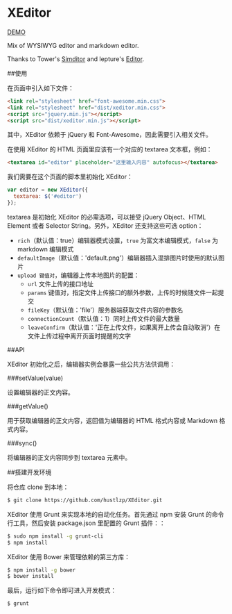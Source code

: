 # XEditor

[DEMO](http://hustlzp.github.io/XEditor)

Mix of WYSIWYG editor and markdown editor.

Thanks to Tower's [Simditor](https://github.com/mycolorway/simditor) and lepture's [Editor](https://github.com/lepture/editor).

##使用

在页面中引入如下文件：

```html
<link rel="stylesheet" href="font-awesome.min.css">
<link rel="stylesheet" href="dist/xeditor.min.css">
<script src="jquery.min.js"></script>
<script src="dist/xeditor.min.js"></script>
```

其中，XEditor 依赖于 jQuery 和 Font-Awesome，因此需要引入相关文件。

在使用 XEditor 的 HTML 页面里应该有一个对应的 textarea 文本框，例如：

```html
<textarea id="editor" placeholder="这里输入内容" autofocus></textarea>
```

我们需要在这个页面的脚本里初始化 XEditor：


```js
var editor = new XEditor({
  textarea: $('#editor')
});
```

textarea 是初始化 XEditor 的必需选项，可以接受 jQuery Object、HTML Element 或者 Selector String。另外，XEditor 还支持这些可选 option：

* `rich`（默认值：true）编辑器模式设置，`true` 为富文本编辑模式，`false` 为 markdown 编辑模式
* `defaultImage`（默认值：'default.png'）编辑器插入混排图片时使用的默认图片
* `upload 键值对`，编辑器上传本地图片的配置：
  * `url` 文件上传的接口地址
  * `params` 键值对，指定文件上传接口的额外参数，上传的时候随文件一起提交
  * `fileKey`（默认值：'file'）服务器端获取文件内容的参数名
  * `connectionCount`（默认值：1）同时上传文件的最大数量
  * `leaveConfirm`（默认值：'正在上传文件，如果离开上传会自动取消'）在文件上传过程中离开页面时提醒的文字

##API

XEditor 初始化之后，编辑器实例会暴露一些公共方法供调用：

###setValue(value)

设置编辑器的正文内容。

###getValue()

用于获取编辑器的正文内容，返回值为编辑器的 HTML 格式内容或 Markdown 格式内容。

###sync()

将编辑器的正文内容同步到 textarea 元素中。

##搭建开发环境

将仓库 clone 到本地：

```bash
$ git clone https://github.com/hustlzp/XEditor.git
```

XEditor 使用 Grunt 来实现本地的自动化任务。首先通过 npm 安装 Grunt 的命令行工具，然后安装 package.json 里配置的 Grunt 插件：：

```bash
$ sudo npm install -g grunt-cli
$ npm install
```

XEditor 使用 Bower 来管理依赖的第三方库：

```bash
$ npm install -g bower
$ bower install
```

最后，运行如下命令即可进入开发模式：

```bash
$ grunt
```

